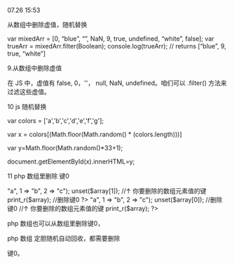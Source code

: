 07.26 15:53


从数组中删除虚值，随机替换


var mixedArr = [0, “blue”, “”, NaN, 9, true, undefined, “white”, false];
var trueArr = mixedArr.filter(Boolean);
console.log(trueArr); // returns [“blue”, 9, true, “white”]




9.从数组中删除虚值

在 JS 中，虚值有 false, 0，''， null, NaN, undefined。咱们可以 .filter() 方法来过滤这些虚值。


10  js   随机替换

var colors = ['a','b','c','d','e','f','g'];


var x = colors[(Math.floor(Math.random() * (colors.length)))]



var  y=Math.floor(Math.random()*33+1); 



document.getElementById(x).innerHTML=y; 


11   php  数组里删除 键0



<?php
$array = array(0 => "a", 1 => "b", 2 => "c");
unset($array[1]);
           //↑ 你要删除的数组元素值的键
print_r($array); //删除键0
?>


<?php
$array = array(0 => "a", 1 => "b", 2 => "c");
unset($array[0]);  //删除键0
           //↑ 你要删除的数组元素值的键
print_r($array);
?>




php  数组也可以从数组里删除键0，

php  数组 定胆随机自动回收，都需要删除

键0。




